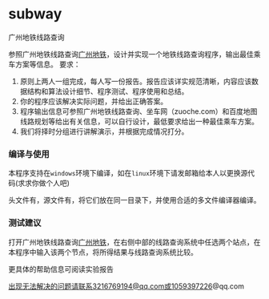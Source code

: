 # subway
广州地铁线路查询

参照广州地铁线路查询[广州地铁](www.gzmtr.com)，设计并实现一个地铁线路查询程序，输出最佳乘车方案等信息。
要求：
1. 原则上两人一组完成，每人写一份报告。报告应该详实规范清晰，内容应该数据结构和算法设计细节、程序测试、程序使用和总结。
2. 你的程序应该解决实际问题，并给出正确答案。
3. 程序输出信息可参照广州地铁线路查询、坐车网（zuoche.com）和百度地图线路规划等给出有关信息，可以自行设计，最低要求给出一种最佳乘车方案。
4. 我们将择时分组进行讲解演示，并根据完成情况打分。



### 编译与使用

本程序支持在`windows`环境下编译，如在`linux`环境下请发邮箱给本人以更换源代码(求求你做个人吧)

头文件有，源文件有，将它们放在同一目录下，并使用合适的多文件编译器编译。



### 测试建议

打开广州地铁线路查询[广州地铁](www.gzmtr.com)，在右侧中部的线路查询系统中任选两个站点，在本程序中输入该两个节点，将所得结果与线路查询系统比较。

更具体的帮助信息可阅读实验报告

出现无法解决的问题请联系3216769194@qq.com或1059397226@qq.com
